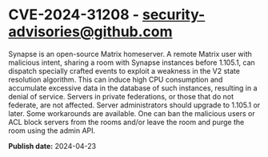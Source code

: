 # CVE-2024-31208 - security-advisories@github.com

Synapse is an open-source Matrix homeserver. A remote Matrix user with malicious intent, sharing a room with Synapse instances before 1.105.1, can dispatch specially crafted events to exploit a weakness in the V2 state resolution algorithm. This can induce high CPU consumption and accumulate excessive data in the database of such instances, resulting in a denial of service. Servers in private federations, or those that do not federate, are not affected. Server administrators should upgrade to 1.105.1 or later. Some workarounds are available. One can ban the malicious users or ACL block servers from the rooms and/or leave the room and purge the room using the admin API.

**Publish date:** 2024-04-23
